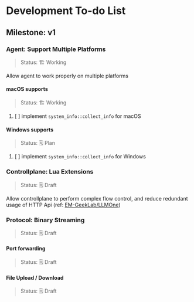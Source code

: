 # Development To-do List

## Milestone: v1

### Agent: Support Multiple Platforms

> Status: 🏗️ Working

Allow agent to work properly on multiple platforms

#### macOS supports

> Status: 🏗️ Working

1. [ ] implement `system_info::collect_info` for macOS

#### Windows supports

> Status: 🗓️ Plan

1. [ ] implement `system_info::collect_info` for Windows

### Controllplane: Lua Extensions

> Status: 🗒️ Draft

Allow controllplane to perform complex flow control, and reduce redundant usage of HTTP Api (ref: [EM-GeekLab/LLMOne](https://github.com/EM-GeekLab/LLMOne))

### Protocol: Binary Streaming

> Status: 🗒️ Draft

#### Port forwarding

> Status: 🗒️ Draft

#### File Upload / Download

> Status: 🗒️ Draft
